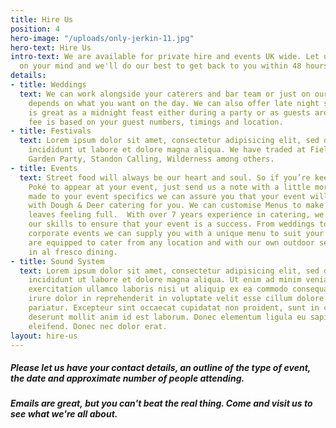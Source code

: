 ```yaml
---
title: Hire Us
position: 4
hero-image: "/uploads/only-jerkin-11.jpg"
hero-text: Hire Us
intro-text: We are available for private hire and events UK wide. Let us know what's
  on your mind and we'll do our best to get back to you within 48 hours.
details:
- title: Weddings
  text: We can work alongside your caterers and bar team or just on our own - it all
    depends on what you want on the day. We can also offer late night service which
    is great as a midnight feast either during a party or as guests are leaving. Our
    fee is based on your guest numbers, timings and location.
- title: Festivals
  text: Lorem ipsum dolor sit amet, consectetur adipisicing elit, sed do eiusmod tempor
    incididunt ut labore et dolore magna aliqua. We have traded at Field Day, Secret
    Garden Party, Standon Calling, Wilderness among others.
- title: Events
  text: Street food will always be our heart and soul. So if you’re keen for Polú
    Poké to appear at your event, just send us a note with a little more detail. Tailor
    made to your event specifics we can assure you that your event will run smoothly
    with Dough & Deer catering for you. We can customise Menus to make sure that everyone
    leaves feeling full.  With over 7 years experience in catering, we have honed
    our skills to ensure that your event is a success. From weddings to parties and
    corporate events we can supply you with a unique menu to suit your needs.  We
    are equipped to cater from any location and with our own outdoor set up we specialise
    in al fresco dining.
- title: Sound System
  text: Lorem ipsum dolor sit amet, consectetur adipisicing elit, sed do eiusmod tempor
    incididunt ut labore et dolore magna aliqua. Ut enim ad minim veniam, quis nostrud
    exercitation ullamco laboris nisi ut aliquip ex ea commodo consequat. Duis aute
    irure dolor in reprehenderit in voluptate velit esse cillum dolore eu fugiat nulla
    pariatur. Excepteur sint occaecat cupidatat non proident, sunt in culpa qui officia
    deserunt mollit anim id est laborum. Donec elementum ligula eu sapien consequat
    eleifend. Donec nec dolor erat.
layout: hire-us
---
```


##### Please let us have your contact details, an outline of the type of event, the date and approximate number of people attending.

##### Emails are great, but you can't beat the real thing. Come and visit us to see what we're all about.